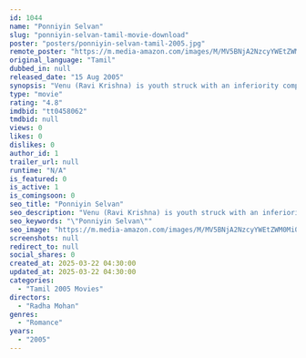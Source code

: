 ```yaml
---
id: 1044
name: "Ponniyin Selvan"
slug: "ponniyin-selvan-tamil-movie-download"
poster: "posters/ponniyin-selvan-tamil-2005.jpg"
remote_poster: "https://m.media-amazon.com/images/M/MV5BNjA2NzcyYWEtZWM0Mi00MmZlLTlkYWMtMTBkNWRlMGU2YzJjXkEyXkFqcGc@._V1_SX300.jpg"
original_language: "Tamil"
dubbed_in: null
released_date: "15 Aug 2005"
synopsis: "Venu (Ravi Krishna) is youth struck with an inferiority complex, who loses all his confidence to come up in life. However, he comes across a bunch of people and his encounter with them instills confidence in his mind to fight and ..."
type: "movie"
rating: "4.8"
imdbid: "tt0458062"
tmdbid: null
views: 0
likes: 0
dislikes: 0
author_id: 1
trailer_url: null
runtime: "N/A"
is_featured: 0
is_active: 1
is_comingsoon: 0
seo_title: "Ponniyin Selvan"
seo_description: "Venu (Ravi Krishna) is youth struck with an inferiority complex, who loses all his confidence to come up in life. However, he comes across a bunch of people and his encounter with them instills confidence in his mind to fight and ..."
seo_keywords: "\"Ponniyin Selvan\""
seo_image: "https://m.media-amazon.com/images/M/MV5BNjA2NzcyYWEtZWM0Mi00MmZlLTlkYWMtMTBkNWRlMGU2YzJjXkEyXkFqcGc@._V1_SX300.jpg"
screenshots: null
redirect_to: null
social_shares: 0
created_at: 2025-03-22 04:30:00
updated_at: 2025-03-22 04:30:00
categories:
  - "Tamil 2005 Movies"
directors:
  - "Radha Mohan"
genres:
  - "Romance"
years:
  - "2005"
---
```

